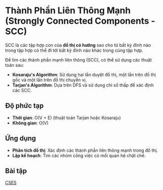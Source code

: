 # Thành Phần Liên Thông Mạnh (Strongly Connected Components - SCC)

SCC là các tập hợp con của **đồ thị có hướng** sao cho từ bất kỳ đỉnh nào trong tập hợp có thể đi tới bất kỳ đỉnh nào khác trong cùng tập hợp.

Để tìm các thành phần mạnh liên thông (SCC), có thể sử dụng các thuật toán sau:

- **Kosaraju's Algorithm**: Sử dụng hai lần duyệt đồ thị, một lần trên đồ thị gốc và một lần trên đồ thị chuyển vị.
- **Tarjan's Algorithm**: Dựa trên DFS và sử dụng chỉ số thấp để xác định các SCC.

## Độ phức tạp

- **Thời gian**: O(V + E) (thuật toán Tarjan hoặc Kosaraju)
- **Không gian**: O(V)

## Ứng dụng

- **Phân tích đồ thị**: Xác định các thành phần liên thông mạnh trong đồ thị.
- **Lập kế hoạch**: Tìm các nhóm công việc có mối quan hệ chặt chẽ.
## Bài tập
[CSES](https://cses.fi/problemset/task/1682/)
